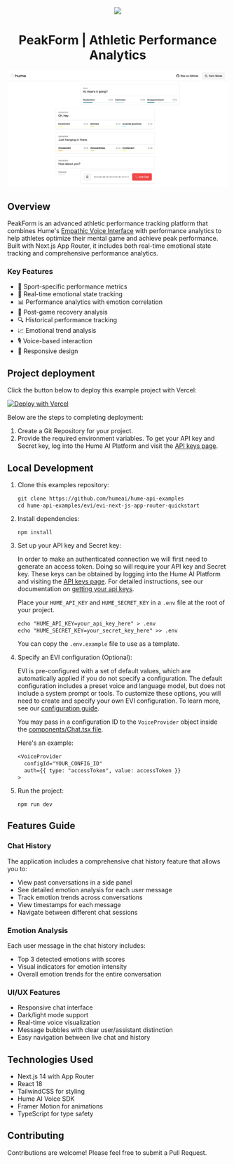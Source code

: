 <div align="center">
  <img src="https://storage.googleapis.com/hume-public-logos/hume/hume-banner.png">
  <h1>PeakForm | Athletic Performance Analytics</h1>
</div>

![preview.png](preview.png)

## Overview

PeakForm is an advanced athletic performance tracking platform that combines Hume's [Empathic Voice Interface](https://dev.hume.ai/docs/empathic-voice-interface-evi/overview) with performance analytics to help athletes optimize their mental game and achieve peak performance. Built with Next.js App Router, it includes both real-time emotional state tracking and comprehensive performance analytics.

### Key Features

- 🎯 Sport-specific performance metrics
- 🎨 Real-time emotional state tracking
- 📊 Performance analytics with emotion correlation
- 💫 Post-game recovery analysis
- 🔍 Historical performance tracking
- 📈 Emotional trend analysis
- 🎙️ Voice-based interaction
- 📱 Responsive design

## Project deployment

Click the button below to deploy this example project with Vercel:

[![Deploy with Vercel](https://vercel.com/button)](https://vercel.com/new/clone?repository-url=https%3A%2F%2Fgithub.com%2Fhumeai%2Fhume-evi-next-js-starter&env=HUME_API_KEY,HUME_CLIENT_SECRET)

Below are the steps to completing deployment:

1. Create a Git Repository for your project.
2. Provide the required environment variables. To get your API key and Secret key, log into the Hume AI Platform and visit the [API keys page](https://platform.hume.ai/settings/keys).

## Local Development

1. Clone this examples repository:

   ```shell
   git clone https://github.com/humeai/hume-api-examples
   cd hume-api-examples/evi/evi-next-js-app-router-quickstart
   ```

2. Install dependencies:

   ```shell
   npm install
   ```

3. Set up your API key and Secret key:

   In order to make an authenticated connection we will first need to generate an access token. Doing so will require your API key and Secret key. These keys can be obtained by logging into the Hume AI Platform and visiting the [API keys page](https://platform.hume.ai/settings/keys). For detailed instructions, see our documentation on [getting your api keys](https://dev.hume.ai/docs/introduction/api-key).

   Place your `HUME_API_KEY` and `HUME_SECRET_KEY` in a `.env` file at the root of your project.

   ```shell
   echo "HUME_API_KEY=your_api_key_here" > .env
   echo "HUME_SECRET_KEY=your_secret_key_here" >> .env
   ```

   You can copy the `.env.example` file to use as a template.

4. Specify an EVI configuration (Optional):

   EVI is pre-configured with a set of default values, which are automatically applied if you do not specify a configuration. The default configuration includes a preset voice and language model, but does not include a system prompt or tools. To customize these options, you will need to create and specify your own EVI configuration. To learn more, see our [configuration guide](https://dev.hume.ai/docs/empathic-voice-interface-evi/configuration/build-a-configuration).

   You may pass in a configuration ID to the `VoiceProvider` object inside the [components/Chat.tsx file](https://github.com/HumeAI/hume-api-examples/blob/main/evi/next-js/evi-next-js-app-router-quickstart/components/Chat.tsx).

   Here's an example:

   ```tsx
   <VoiceProvider
     configId="YOUR_CONFIG_ID"
     auth={{ type: "accessToken", value: accessToken }}
   >
   ```

5. Run the project:
   ```shell
   npm run dev
   ```

## Features Guide

### Chat History

The application includes a comprehensive chat history feature that allows you to:

- View past conversations in a side panel
- See detailed emotion analysis for each user message
- Track emotion trends across conversations
- View timestamps for each message
- Navigate between different chat sessions

### Emotion Analysis

Each user message in the chat history includes:

- Top 3 detected emotions with scores
- Visual indicators for emotion intensity
- Overall emotion trends for the entire conversation

### UI/UX Features

- Responsive chat interface
- Dark/light mode support
- Real-time voice visualization
- Message bubbles with clear user/assistant distinction
- Easy navigation between live chat and history

## Technologies Used

- Next.js 14 with App Router
- React 18
- TailwindCSS for styling
- Hume AI Voice SDK
- Framer Motion for animations
- TypeScript for type safety

## Contributing

Contributions are welcome! Please feel free to submit a Pull Request.
